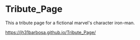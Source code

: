 # Tribute_Page
This a tribute page for a fictional marvel's character iron-man.

https://jh31barbosa.github.io/Tribute_Page/
